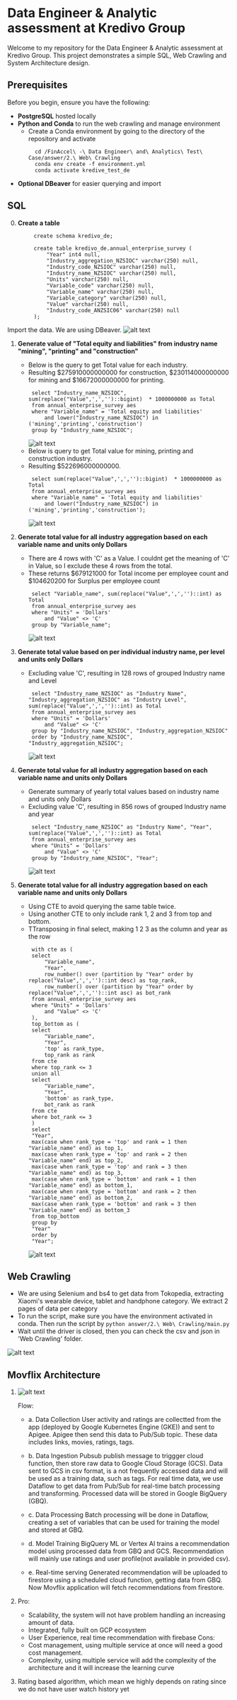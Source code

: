 # Data Engineer & Analytic assessment at Kredivo Group

Welcome to my repository for the Data Engineer & Analytic assessment at Kredivo Group. This project demonstrates a simple SQL, Web Crawling and System Architecture design.

## Prerequisites

Before you begin, ensure you have the following:

- **PostgreSQL** hosted locally
- **Python and Conda** to run the web crawling and manage environment
  - Create a Conda environment by going to the directory of the repository and activate
    ```
      cd /FinAccel\ -\ Data Engineer\ and\ Analytics\ Test\ Case/answer/2.\ Web\ Crawling
      conda env create -f environment.yml
      conda activate kredive_test_de
    ```
- **Optional DBeaver** for easier querying and import

## SQL
0. **Create a table**
   ```
        create schema kredivo_de;

        create table kredivo_de.annual_enterprise_survey (
            "Year" int4 null,
            "Industry_aggregation_NZSIOC" varchar(250) null,
            "Industry_code_NZSIOC" varchar(250) null,
            "Industry_name_NZSIOC" varchar(250) null,
            "Units" varchar(250) null,
            "Variable_code" varchar(250) null,
            "Variable_name" varchar(250) null,
            "Variable_category" varchar(250) null,
            "Value" varchar(250) null,
            "Industry_code_ANZSIC06" varchar(250) null
        );
    ```
  Import the data. We are using DBeaver.
   ![alt text](/img/dbeaver%20import.jpeg)

1. **Generate value of "Total equity and liabilities" from industry name "mining", "printing" and "construction"**
   - Below is the query to get Total value for each industry. 
   - Resulting $275910000000000 for construction, $230114000000000 for mining and $16672000000000 for printing.
     ```
      select "Industry_name_NZSIOC", sum(replace("Value",',','')::bigint)  * 1000000000 as Total
      from annual_enterprise_survey aes 
      where "Variable_name" = 'Total equity and liabilities'
          and lower("Industry_name_NZSIOC") in ('mining','printing','construction')
      group by "Industry_name_NZSIOC";
     ```
     ![alt text](/img/sql_1_a.png)
   - Below is query to get Total value for mining, printing and construction industry. 
   - Resulting $522696000000000.
     ```
      select sum(replace("Value",',','')::bigint)  * 1000000000 as Total
      from annual_enterprise_survey aes 
      where "Variable_name" = 'Total equity and liabilities'
          and lower("Industry_name_NZSIOC") in ('mining','printing','construction');
     ```
     ![alt text](/img/sql_1_b.png)

2. **Generate total value for all industry aggregation based on each variable name and units only Dollars**
   - There are 4 rows with 'C' as a Value. I couldnt get the meaning of 'C' in Value, so I exclude these 4 rows from the total. 
   - These returns $679121000 for Total income per employee count and $104620200 for Surplus per employee count
     ```
      select "Variable_name", sum(replace("Value",',','')::int) as Total
      from annual_enterprise_survey aes 
      where "Units" = 'Dollars'
          and "Value" <> 'C'
      group by "Variable_name";
     ```
     ![alt text](/img/sql_2.png)

3. **Generate total value based on per individual industry name, per level and units only Dollars**
   - Excluding value 'C', resulting in 128 rows of grouped Industry name and Level
     ```
      select "Industry_name_NZSIOC" as "Industry Name", "Industry_aggregation_NZSIOC" as "Industry Level", sum(replace("Value",',','')::int) as Total
      from annual_enterprise_survey aes 
      where "Units" = 'Dollars'
          and "Value" <> 'C'
      group by "Industry_name_NZSIOC", "Industry_aggregation_NZSIOC"
      order by "Industry_name_NZSIOC", "Industry_aggregation_NZSIOC";
     ```
     ![alt text](/img/sql_3.png)

4. **Generate total value for all industry aggregation based on each variable name and units only Dollars**
   - Generate summary of yearly total values based on industry name and units only Dollars
   - Excluding value 'C', resulting in 856 rows of grouped Industry name and year
     ```
      select "Industry_name_NZSIOC" as "Industry Name", "Year", sum(replace("Value",',','')::int) as Total
      from annual_enterprise_survey aes 
      where "Units" = 'Dollars'
          and "Value" <> 'C'
      group by "Industry_name_NZSIOC", "Year";
     ```
     ![alt text](/img/sql_4.png)

5. **Generate total value for all industry aggregation based on each variable name and units only Dollars**
   - Using CTE to avoid querying the same table twice.
   - Using another CTE to only include rank 1, 2 and 3 from top and bottom.
   - TTransposing in final select, making 1 2 3 as the column and year as the row
     ```
      with cte as (
      select 
          "Variable_name", 
          "Year",
          row_number() over (partition by "Year" order by replace("Value",',','')::int desc) as top_rank,
          row_number() over (partition by "Year" order by replace("Value",',','')::int asc) as bot_rank
      from annual_enterprise_survey aes 
      where "Units" = 'Dollars'
          and "Value" <> 'C'
      ),
      top_bottom as (
      select 
          "Variable_name", 
          "Year",
          'top' as rank_type,
          top_rank as rank
      from cte
      where top_rank <= 3
      union all
      select 
          "Variable_name", 
          "Year",
          'bottom' as rank_type,
          bot_rank as rank
      from cte
      where bot_rank <= 3
      )
      select 
      "Year",
      max(case when rank_type = 'top' and rank = 1 then "Variable_name" end) as top_1,
      max(case when rank_type = 'top' and rank = 2 then "Variable_name" end) as top_2,
      max(case when rank_type = 'top' and rank = 3 then "Variable_name" end) as top_3,
      max(case when rank_type = 'bottom' and rank = 1 then "Variable_name" end) as bottom_1,
      max(case when rank_type = 'bottom' and rank = 2 then "Variable_name" end) as bottom_2,
      max(case when rank_type = 'bottom' and rank = 3 then "Variable_name" end) as bottom_3
      from top_bottom
      group by 
      "Year"
      order by 
      "Year";
     ```
     ![alt text](/img/sql_5.png)

## Web Crawling
   - We are using Selenium and bs4 to get data from Tokopedia, extracting Xiaomi's wearable device, tablet and handphone category. We extract 2 pages of data per category
   - To run the script, make sure you have the environment activated in conda. Then run the script by
    ```python answer/2.\ Web\ Crawling/main.py```
   - Wait until the driver is closed, then you can check the csv and json in 'Web Crawling' folder.
  
  ![alt text](/img/tokped.png)
  
## Movflix Architecture
1. 
    ![alt text](/img/Movflix_Architecture.png)

    Flow:

    - a. Data Collection
    User activity and ratings are collectted from the app (deployed by Google Kubernetes Engine (GKE)) and sent to Apigee. 
    Apigee then send this data to Pub/Sub topic. These data includes links, movies, ratings, tags.

    - b. Data Ingestion
    Pubsub publish message to triggger cloud function, then store raw data to Google Cloud Storage (GCS). 
    Data sent to GCS in csv format, is a not frequently accessed data and will be used as a training data, such as tags.
    For real time data, we use Dataflow to get data from Pub/Sub for real-time batch processing and transforming. 
    Processed data will be stored in Google BigQuery (GBQ).

    - c. Data Processing
    Batch processing will be done in Dataflow, creating a set of variables that can be used for training the model and stored at GBQ.

    - d. Model Training
    BigQuery ML or Vertex AI trains a recommendation model using processed data from GBQ and GCS. 
    Recommendation will mainly use ratings and user profile(not available in provided csv).

    - e. Real-time serving 
    Generated recommendation will be uploaded to firestore using a scheduled cloud function, getting data from GBQ.
    Now Movflix application will fetch recommendations from firestore.

2.
    Pro: 
    - Scalability, the system will not have problem handling an increasing amount of data.
    - Integrated, fully built on GCP ecosystem
    - User Experience, real time recommendation with firebase
    Cons: 
    - Cost management, using multiple service at once will need a good cost management.
    - Complexity, using multiple service will add the complexity of the architecture and it will increase the learning curve

3. 
    Rating based algorithm, which mean we highly depends on rating since we do not have user watch history yet
